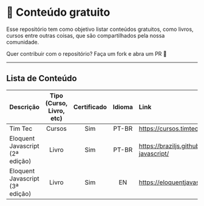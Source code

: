 # 📌 Conteúdo gratuito

Esse repositório tem como objetivo listar conteúdos gratuitos, como livros, cursos entre outras coisas, que são compartilhados pela nossa comunidade.

Quer contribuir com o repositório? Faça um fork e abra um PR 🥰

---


## Lista de Conteúdo

| Descrição      | Tipo (Curso, Livro, etc)           | Certificado | Idioma | Link  |
| ------------- |:-------------:| :-----:| :-----:|:-----|
| Tim Tec | Cursos | Sim | PT-BR | https://cursos.timtec.com.br/ |
| Eloquent Javascript (2ª edição)| Livro | Sim | PT-BR | https://braziljs.github.io/eloquente-javascript/ |
| Eloquent Javascript (3ª edição)| Livro | Sim | EN | https://eloquentjavascript.net/ |
